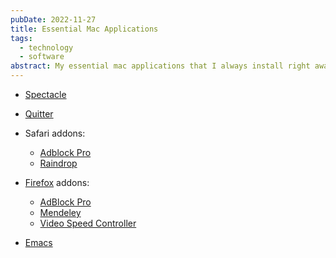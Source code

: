 ```yaml
---
pubDate: 2022-11-27
title: Essential Mac Applications
tags:
  - technology
  - software
abstract: My essential mac applications that I always install right away.
---
```


- [Spectacle][spectacle]
- [Quitter][quitter]
- Safari addons:
    - [Adblock Pro][adblock pro]
    - [Raindrop][raindrop]

- [Firefox][firefox] addons:
    - [AdBlock Pro][adblock pro]
    - [Mendeley][mendeley]
    - [Video Speed Controller][video speed controller]

- [Emacs][emacs]

[spectacle]: https://www.spectacleapp.com
[quitter]: https://marco.org/apps#quitter

[adblock pro]: https://apps.apple.com/us/app/adblock-pro-safari-ad-blocker/id1018301773
[raindrop]: https://apps.apple.com/app/id1549370672

[firefox]: https://www.mozilla.org/en-US/firefox/
[adblock plus]: https://addons.mozilla.org/en-US/firefox/addon/adblock-plus/
[mendeley]: https://addons.mozilla.org/en-US/firefox/addon/mendeley-web-importer/
[video speed controller]: https://addons.mozilla.org/en-US/firefox/addon/videospeed/

[emacs]: https://www.gnu.org/software/emacs/
